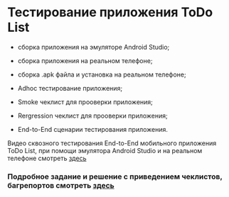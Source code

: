 #  Тестирование приложения ToDo List

* сборка приложения на эмуляторе Android Studio;

* сборка приложения на реальном телефоне;

* сборка .apk файла и установка на реальном телефоне;

* Adhoc тестирование приложения;

* Smoke чеклист для прооверки приложения;

* Rergression чеклист для прооверки приложения;

* End-to-End сценарии тестирования приложения.



Видео сквозного тестирования End-to-End мобильного приложения ToDo List,
при помощи эмулятора Android Studio и на реальном телефоне смотреть [здесь](https://drive.google.com/file/d/1_VNwks5_G6M0HtOFB8kd-2iZCTUdUy6g/view?usp=sharing) 



### Подробное задание и решение с приведением чеклистов, багрепортов смотреть [здесь](https://docs.google.com/spreadsheets/d/1CmX2fnix3lPucRwRDTssbr8hRdVLEkyv/edit?usp=sharing&ouid=114929245957469185341&rtpof=true&sd=true)
